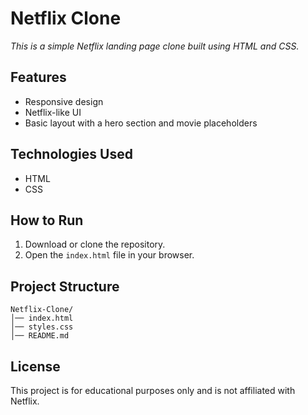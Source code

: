 # Netflix Clone

*This is a simple Netflix landing page clone built using HTML and CSS.*

## Features

- Responsive design
- Netflix-like UI
- Basic layout with a hero section and movie placeholders

## Technologies Used

- HTML
- CSS

## How to Run

1. Download or clone the repository.
2. Open the `index.html` file in your browser.

## Project Structure

```
Netflix-Clone/
│── index.html
│── styles.css
│── README.md
```

## License

This project is for educational purposes only and is not affiliated with Netflix.

